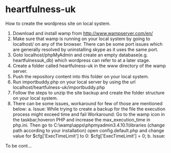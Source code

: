 # heartfulness-uk
How to create the wordpress site on local system.
1. Download and install wamp from http://www.wampserver.com/en/
2. Make sure that wamp is running on your local system by going to localhost/ on any of the browser. There can be some port issues which are generally resolved by uninstalling skype as it uses the same port.
3. Goto localhost/phpMyAdmin and create an empty database(e.g. heartfulnessuk_db) which wordpress can refer to at a later stage.
4. Create a folder called heartfulness-uk in the www directory of the wamp server.
5. Push the repository content into this folder on your local system.
6. Run importbuddy.php on your local server by using the url localhost/heartfulness-uk/importbuddy.php
7. Follow the steps to unzip the site backup and create the folder structure on your local system.
8. There can be some issues, workaround for few of those are mentioned below:
    a.  Issue: While trying to create a backup for the file the execution process might exceed time and fail
        Workaround: Go to the wamp icon in the taskbar,hoveron PHP and increase the max_execution_time in php.ini. Then go to
                    C:\wamp\apps\phpmyadmin3.4.10.1\libraries (change path according to your installation)
                    open config.default.php and change value for $cfg['ExecTimeLimit'] to 0:
                    $cfg['ExecTimeLimit'] = 0;
    b.  Issue: 


To be cont...
